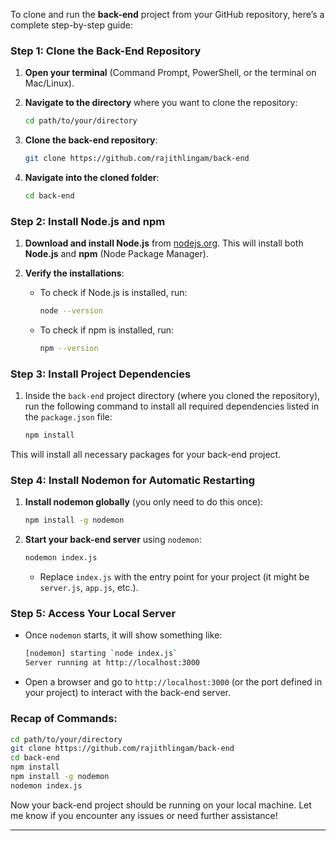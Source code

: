 To clone and run the **back-end** project from your GitHub repository, here’s a complete step-by-step guide:

### Step 1: Clone the Back-End Repository

1. **Open your terminal** (Command Prompt, PowerShell, or the terminal on Mac/Linux).

2. **Navigate to the directory** where you want to clone the repository:
   ```bash
   cd path/to/your/directory
   ```

3. **Clone the back-end repository**:
   ```bash
   git clone https://github.com/rajithlingam/back-end
   ```

4. **Navigate into the cloned folder**:
   ```bash
   cd back-end
   ```

### Step 2: Install Node.js and npm

1. **Download and install Node.js** from [nodejs.org](https://nodejs.org/). This will install both **Node.js** and **npm** (Node Package Manager).

2. **Verify the installations**:
   - To check if Node.js is installed, run:
     ```bash
     node --version
     ```
   - To check if npm is installed, run:
     ```bash
     npm --version
     ```

### Step 3: Install Project Dependencies

1. Inside the `back-end` project directory (where you cloned the repository), run the following command to install all required dependencies listed in the `package.json` file:
   ```bash
   npm install
   ```

This will install all necessary packages for your back-end project.

### Step 4: Install Nodemon for Automatic Restarting

1. **Install nodemon globally** (you only need to do this once):
   ```bash
   npm install -g nodemon
   ```

2. **Start your back-end server** using `nodemon`:
   ```bash
   nodemon index.js
   ```
   - Replace `index.js` with the entry point for your project (it might be `server.js`, `app.js`, etc.).

### Step 5: Access Your Local Server

- Once `nodemon` starts, it will show something like:
  ```bash
  [nodemon] starting `node index.js`
  Server running at http://localhost:3000
  ```

- Open a browser and go to `http://localhost:3000` (or the port defined in your project) to interact with the back-end server.

### Recap of Commands:
```bash
cd path/to/your/directory
git clone https://github.com/rajithlingam/back-end
cd back-end
npm install
npm install -g nodemon
nodemon index.js
```

Now your back-end project should be running on your local machine. Let me know if you encounter any issues or need further assistance!

---